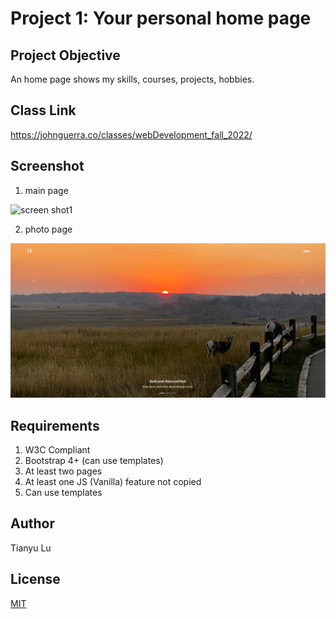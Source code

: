 # Project 1: Your personal home page 

## Project Objective 

An home page shows my skills, courses, projects, hobbies.
## Class Link 
https://johnguerra.co/classes/webDevelopment_fall_2022/


## Screenshot 


1. main page

![screen shot1](images/snip1.png)


2. photo page

![screen shot2](images/snip2.png)

## Requirements

 1. W3C Compliant
 2. Bootstrap 4+ (can use templates)
 3. At least two pages
 4. At least one JS (Vanilla) feature not copied
 5. Can use templates
## Author

Tianyu Lu

## License
[MIT](https://choosealicense.com/licenses/mit/)
